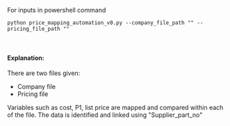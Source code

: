 For inputs in powershell command

```
python price_mapping_automation_v0.py --company_file_path "" --pricing_file_path ""

```
<br> 

#### Explanation:

There are two files given:
- Company file
- Pricing file 


 Variables such as cost, P1, list price are mapped and compared within each of the file.
 The data is identified and linked using "Supplier_part_no"

